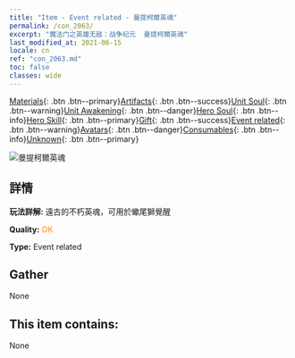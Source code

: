 ```yaml
---
title: "Item - Event related - 曼提柯爾英魂"
permalink: /con_2063/
excerpt: "魔法门之英雄无敌：战争纪元  曼提柯爾英魂"
last_modified_at: 2021-06-15
locale: cn
ref: "con_2063.md"
toc: false
classes: wide
---
```

 [Materials](/ItemsCN/){: .btn .btn--primary}[Artifacts](/ItemsCN/Artifacts/){: .btn .btn--success}[Unit Soul](/ItemsCN/UnitSoul/){: .btn .btn--warning}[Unit Awakening](/ItemsCN/UnitAwakening/){: .btn .btn--danger}[Hero Soul](/ItemsCN/HeroSoul/){: .btn .btn--info}[Hero Skill](/ItemsCN/HeroSkill/){: .btn .btn--primary}[Gift](/ItemsCN/Gift/){: .btn .btn--success}[Event related](/ItemsCN/Events/){: .btn .btn--warning}[Avatars](/ItemsCN/Avatars/){: .btn .btn--danger}[Consumables](/ItemsCN/Consumables/){: .btn .btn--info}[Unknown](/ItemsCN/Unknown/){: .btn .btn--primary}

 ![曼提柯爾英魂](/images/t/juexing_706.jpg)

## 詳情
 **玩法詳解:** 遠古的不朽英魂，可用於蠍尾獅覺醒

 **Quality:** <span style="color: #FF8C00">OK</span>

 **Type:** Event related

## Gather

  None

## This item contains:

  None

